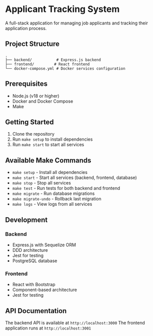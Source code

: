 # Applicant Tracking System

A full-stack application for managing job applicants and tracking their application process.

## Project Structure

```
.
├── backend/           # Express.js backend
├── frontend/         # React frontend
└── docker-compose.yml # Docker services configuration
```

## Prerequisites

- Node.js (v18 or higher)
- Docker and Docker Compose
- Make

## Getting Started

1. Clone the repository
2. Run `make setup` to install dependencies
3. Run `make start` to start all services

## Available Make Commands

- `make setup` - Install all dependencies
- `make start` - Start all services (backend, frontend, database)
- `make stop` - Stop all services
- `make test` - Run tests for both backend and frontend
- `make migrate` - Run database migrations
- `make migrate-undo` - Rollback last migration
- `make logs` - View logs from all services

## Development

### Backend
- Express.js with Sequelize ORM
- DDD architecture
- Jest for testing
- PostgreSQL database

### Frontend
- React with Bootstrap
- Component-based architecture
- Jest for testing

## API Documentation

The backend API is available at `http://localhost:3000`
The frontend application runs at `http://localhost:3001`
